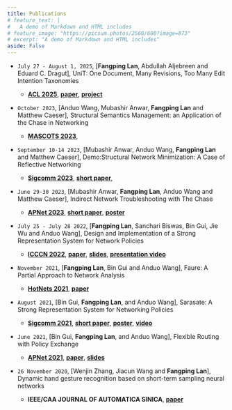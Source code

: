 ```yaml
---
title: Publications
# feature_text: |
#   A demo of Markdown and HTML includes
# feature_image: "https://picsum.photos/2560/600?image=873"
# excerpt: "A demo of Markdown and HTML includes"
aside: False
---
```


- `July 27 - August 1, 2025`, [**Fangping Lan**, Abdullah Aljebreen and Eduard C. Dragut], UniT: One Document, Many Revisions, Too Many Edit Intention Taxonomies 
  - [**ACL 2025**](https://2025.aclweb.org/),
  [**paper**](https://aclanthology.org/2025.findings-acl.1180/),
  [**project**](https://sites.google.com/view/dmlab-unit/)

- `October 2023`, [Anduo Wang, Mubashir Anwar, **Fangping Lan** and Matthew Caeser], Structural Semantics Management: an Application of the Chase in Networking
  - [**MASCOTS 2023**](https://mascots.iitis.pl/),
  <!-- [**paper**]() -->

- `September 10-14 2023`, [Mubashir Anwar, Anduo Wang, **Fangping Lan** and Matthew Caeser], Demo:Structural Network Minimization: A Case of Reflective Networking
  
  - [**Sigcomm 2023**](https://conferences.sigcomm.org/sigcomm/2023/cf-posters.html),
  [**short paper**](https://dl.acm.org/doi/10.1145/3603269.3610847),
  <!-- [**poster**](docs/apnet2023/poster_APnet23.pdf) -->
  <!-- [**video**](https://youtu.be/w9nH2et3zdI) -->

- `June 29-30 2023`, [Mubashir Anwar, **Fangping Lan**, Anduo Wang and Matthew Caeser], Indirect Network Troubleshooting with The Chase
  
  - [**APNet 2023**](https://conferences.sigcomm.org/events/apnet2023/index.html),
  [**short paper**](docs/apnet2023/IndirectNetworkTroubleshootingwithTheChase.pdf),
  [**poster**](docs/apnet2023/poster_APnet23.pdf)
  <!-- [**video**](https://youtu.be/w9nH2et3zdI) -->

- `July 25 - July 28 2022`, [**Fangping Lan**, Sanchari Biswas, Bin Gui, Jie Wu and Anduo Wang], Design and Implementation of a Strong Representation System for Network Policies 

  - [**ICCCN 2022**](http://www.icccn.org/),
  [**paper**](https://ieeexplore.ieee.org/document/9868871),
  [**slides**](/docs/icccn2022/icccn2022-v2-7.pdf),
  [**presentation video**](https://www.youtube.com/watch?v=5BwFTQoFETA)

- `November 2021`, [**Fangping Lan**, Bin Gui and Anduo Wang], Faure: A Partial Approach to Network Analysis
   
  - [**HotNets 2021**](https://conferences.sigcomm.org/hotnets/2021/),
  [**paper**](http://anduowang.github.io/docs/faure.pdf)

- `August 2021`, [Bin Gui, **Fangping Lan**, and Anduo Wang], Sarasate: A Strong Representation System for Networking Policies
  
  - [**Sigcomm 2021**](https://conferences.sigcomm.org/sigcomm/2021/cf-posters.html),
  [**short paper**](https://anduowang.github.io/docs/sigcomm2021demo.pdf),
  [**poster**](docs/sigcom2021demo/Poster-%20Sarasate%20A%20Strong%20Representation%20System%20for%20Network%20Policies.pdf),
  [**video**](https://youtu.be/w9nH2et3zdI)

- `June 2021`, [Bin Gui, **Fangping Lan**, and Anduo Wang], Flexible Routing with Policy Exchange

  - [**APNet 2021**](https://conferences.sigcomm.org/events/apnet2021/index.html),
  [**paper**](https://conferences.sigcomm.org/events/apnet2021/papers/apnet2021-2.pdf), 
  [**slides**](docs/apnet2021/apnet21-talk.key)

- `26 November 2020`, [Wenjin Zhang, Jiacun Wang and **Fangping Lan**], Dynamic hand gesture recognition based on short-term sampling neural networks 
  
  - **IEEE/CAA JOURNAL OF AUTOMATICA SINICA**, 
  [**paper**](https://ieeexplore.ieee.org/document/9272702)






